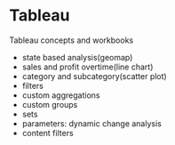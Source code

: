 # Tableau
 Tableau concepts and workbooks
- state based analysis(geomap) 
- sales and profit overtime(line chart) 
- category and subcategory(scatter plot) 
- filters 
- custom aggregations 
- custom groups 
- sets 
- parameters: dynamic change analysis 
- content filters